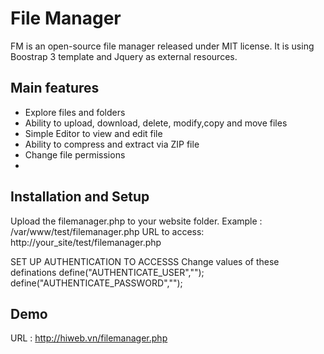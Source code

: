 # File Manager
FM is an open-source file manager released under MIT license. It is using Boostrap 3 template and Jquery as external resources.

Main features
-------------
* Explore files and folders
* Ability to upload, download, delete, modify,copy and move files
* Simple Editor to view and edit file
* Ability to compress and extract via ZIP file
* Change file permissions
* 

Installation and Setup
----------------------
Upload the filemanager.php to your website folder. Example : /var/www/test/filemanager.php
URL to access: http://your_site/test/filemanager.php

SET UP AUTHENTICATION TO ACCESSS
Change values of these definations
  define("AUTHENTICATE_USER","");
  define("AUTHENTICATE_PASSWORD","");

Demo
----------------------
URL : http://hiweb.vn/filemanager.php


